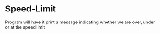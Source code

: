 # Speed-Limit
Program will have it print a message indicating whether we are over, under or at the speed limit
